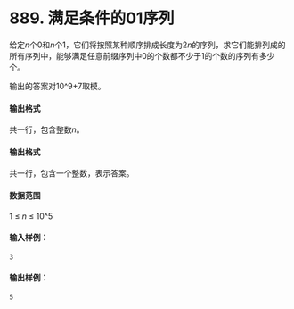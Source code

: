# 889. 满足条件的01序列


给定*n*个0和*n*个1，它们将按照某种顺序排成长度为2*n*的序列，求它们能排列成的所有序列中，能够满足任意前缀序列中0的个数都不少于1的个数的序列有多少个。

输出的答案对10^9+7取模。

#### 输出格式

共一行，包含整数*n*。

#### 输出格式

共一行，包含一个整数，表示答案。

#### 数据范围

1 ≤ *n* ≤ 10^5

#### 输入样例：

```
3
```

#### 输出样例：

```
5
```